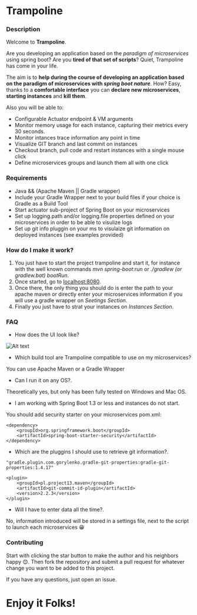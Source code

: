 # Trampoline

### Description

Welcome to **Trampoline**.

Are you developing an application based on the _paradigm of microservices_ using spring boot? Are you **tired of that set of scripts**? Quiet, Trampoline has come in your life.

The aim is to **help during the course of developing an application based on the paradigm of microservices with _spring boot nature_**. How? Easy, thanks to a **comfortable interface** you can **declare new microservices**, **starting instances** and **kill them**.

Also you will be able to:
* Configurable Actuator endpoint & VM arguments
* Monitor memory usage for each instance, capturing their metrics every 30 seconds.
* Monitor intances trace information any point in time
* Visualize GIT branch and last commit on instances
* Checkout branch, pull code and restart instances with a single mouse click
* Define microservices groups and launch them all with one click

### Requirements

* Java && (Apache Maven || Gradle wrapper)
* Include your Gradle Wrapper next to your build files if your choice is Gradle as a Build Tool
* Start actuator sub-project of Spring Boot on your microservices
* Set up logging.path and/or logging.file properties defined on your microservices in order to be able to visulize logs
* Set up git info pluggin on your ms to visulaize git information on deployed instances (see examples provided)

### How do I make it work?

1. You just have to start the project trampoline and start it, for instance with the well known commands _mvn spring-boot:run_ or _./gradlew (or gradlew.bat) bootRun_. 
2. Once started, go to [localhost:8080](http://localhost:8080). 
3. Once there, the only thing you should do is enter the path to your apache maven or directly enter your microservices information if you will use a gradle wrapper on _Seetings Section_. 
4. Finally you just have to strat your instances on _Instances Section_.

### FAQ

* How does the UI look like?

![Alt text](https://github.com/ErnestOrt/Trampoline/blob/master/TrampolineUI_3_6.png)

* Which build tool are Trampoline compatible to use on my microservices?
	
You can use Apache Maven or a Gradle Wrapper

* Can I run it on any OS?.

Theoretically yes, but only has been fully tested on Windows and Mac OS.

* I am working with Spring Boot 1.3 or less and instances do not start.

You should add security starter on your microservices pom.xml:

```
<dependency>
	<groupId>org.springframework.boot</groupId>
	<artifactId>spring-boot-starter-security</artifactId>
</dependency>

```

* Which are the pluggins I should use to retrieve git information?.

```
"gradle.plugin.com.gorylenko.gradle-git-properties:gradle-git-properties:1.4.17"
```

```
<plugin>
	<groupId>pl.project13.maven</groupId>
	<artifactId>git-commit-id-plugin</artifactId>
	<version>2.2.3</version>
</plugin>
```

* Will I have to enter data all the time?.

No, information introduced will be stored in a settings file, next to the script to launch each microservices :grin:

### Contributing
Start with clicking the star button to make the author and his neighbors happy :blush:. Then fork the repository and submit a pull request for whatever change you want to be added to this project.

If you have any questions, just open an issue.

# Enjoy it Folks!

